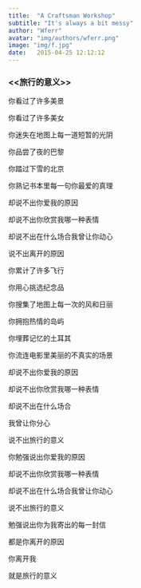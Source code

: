 ```yaml
---
title:  "A Craftsman Workshop"
subtitle: "It's always a bit messy"
author: "Wferr"
avatar: "img/authors/wferr.png"
image: "img/f.jpg"
date:   2015-04-25 12:12:12
---
```



### <<旅行的意义>>

你看过了许多美景 

你看过了许多美女 

你迷失在地图上每一道短暂的光阴 

你品尝了夜的巴黎 

你踏过下雪的北京 

你熟记书本里每一句你最爱的真理 

却说不出你爱我的原因 

却说不出你欣赏我哪一种表情 

却说不出在什么场合我曾让你动心 

说不出离开的原因 

你累计了许多飞行 

你用心挑选纪念品 

你搜集了地图上每一次的风和日丽 

你拥抱热情的岛屿 

你埋葬记忆的土耳其 

你流连电影里美丽的不真实的场景 

却说不出你爱我的原因 

却说不出你欣赏我哪一种表情 

却说不出在什么场合 

我曾让你分心 

说不出旅行的意义 


你勉强说出你爱我的原因 

却说不出你欣赏我哪一种表情 

却说不出在什么场合我曾让你动心 

说不出旅行的意义 

勉强说出你为我寄出的每一封信 

都是你离开的原因 

你离开我 

就是旅行的意义